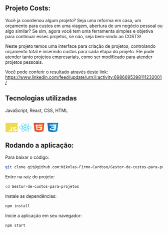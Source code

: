 ## Projeto Costs:


Você ja coordenou algum projeto? Seja uma reforma em casa, um orçamento para custos em uma viagem, abertura de um negócio pessoal ou algo similar? Se sim, agora você tem uma ferramenta simples e objetiva para continuar esses projetos, se não, seja bem-vindo ao COSTS!

Neste projeto temos uma interface para criação de projetos, controlando orçamento total e inserindo custos
para cada etapa do projeto. Ele pode atender tanto projetos empresariais, como ser modificado para atender projetos
pessoais.

Você pode conferir o resultado através deste link: https://www.linkedin.com/feed/update/urn:li:activity:6986695398111232001/

## Tecnologias utilizadas

JavaScript, React, CSS, HTML

<div style="display: inline_block"><br>
  <img align="center" alt="Niko-Js" height="30" width="40" src="https://raw.githubusercontent.com/devicons/devicon/master/icons/javascript/javascript-plain.svg">
  <img align="center" alt="Niko-React" height="30" width="40" src="https://raw.githubusercontent.com/devicons/devicon/master/icons/react/react-original.svg">
  <img align="center" alt="Niko-HTML" height="30" width="40" src="https://raw.githubusercontent.com/devicons/devicon/master/icons/html5/html5-original.svg">
  <img align="center" alt="Niko-CSS" height="30" width="40" src="https://raw.githubusercontent.com/devicons/devicon/master/icons/css3/css3-original.svg">
</div>

##

## Rodando a aplicação:


Para baixar o código:

```bash
git clone git@github.com:Nikolas-Firmo-Cardoso/Gestor-de-custos-para-projetos.git
```

Entre na raiz do projeto:

```bash
cd Gestor-de-custos-para-projetos
```

Instale as dependências:

```bash
npm install
```

Inicie a aplicação em seu navegador:

```bash
npm start
```
